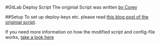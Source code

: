 #GitLab Deploy Script
The originial Script was written [by Corey](http://www.kernelops.com/gitlab-post-receive-webhook/)

##Setup
To set up deploy-keys etc. please read [this blog post of the originial script](http://www.kernelops.com/gitlab-post-receive-webhook/).

If you need more information on how the modified script and config-file works, [take a look here](http://maurice-renck.de/en/blog/gitlab-webhooks)